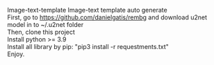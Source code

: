 Image-text-template
Image-text template auto generate </br>
First, go to https://github.com/danielgatis/rembg and download u2net model in to ~/.u2net folder </br>
Then, clone this project </br>
Install python >= 3.9 </br>
Install all library by pip: "pip3 install -r requestments.txt" </br>
Enjoy.